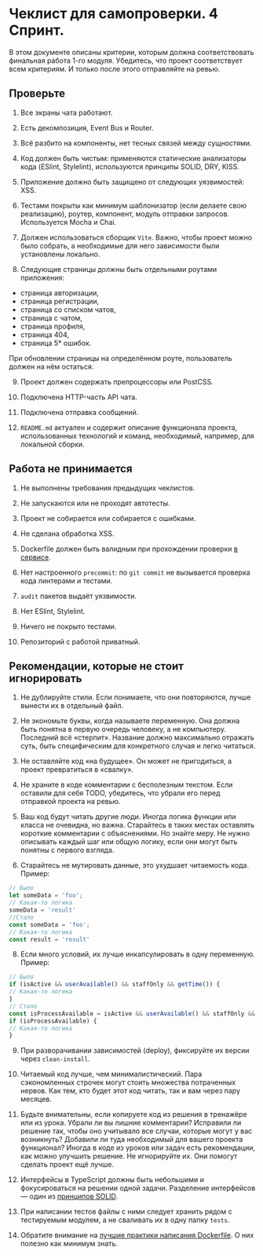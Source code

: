 # Чеклист для самопроверки. 4 Спринт.

В этом документе описаны критерии, которым должна соответствовать финальная работа 1-го модуля. Убедитесь, что проект соответствует всем критериям. И только после этого отправляйте на ревью.

## Проверьте

1. Все экраны чата работают.

2. Есть декомпозиция, Event Bus и Router.
3. Всё разбито на компоненты, нет тесных связей между сущностями.
4. Код должен быть чистым: применяются статические анализаторы кода (ESlint, Stylelint), используются принципы SOLID, DRY, KISS.
5. Приложение должно быть защищено от следующих уязвимостей: XSS.
6. Тестами покрыты как минимум шаблонизатор (если делаете свою реализацию), роутер, компонент, модуль отправки запросов. Используется Mocha и Chai.
7. Должен использоваться сборщик `Vite`. Важно, чтобы проект можно было собрать, а необходимые для него зависимости были установлены локально.
8. Следующие страницы должны быть отдельными роутами приложения:
 - cтраница авторизации,
 - cтраница регистрации,
 - cтраница со списком чатов,
 - cтраница с чатом,
 - страница профиля,
 - страница 404,
 - страница 5* ошибок.

При обновлении страницы на определённом роуте, пользователь должен на нём остаться.

9. Проект должен содержать препроцессоры или PostCSS.

10. Подключена HTTP-часть API чата.
11. Подключена отправка сообщений.
12. `README.md` актуален и содержит описание функционала проекта, использованных технологий и команд, необходимый, например, для локальной сборки.

## Работа не принимается
1. Не выполнены требования предыдущих чеклистов.

1. Не запускаются или не проходят автотесты.
2. Проект не собирается или собирается с ошибками.

2. Не сделана обработка XSS.
4. Dockerfile должен быть валидным при прохождении проверки [в сервисе](https://www.fromlatest.io/#/).
5. Нет настроенного `precommit`: по `git commit` не вызывается проверка кода линтерами и тестами.
6. `audit` пакетов выдаёт уязвимости.
7. Нет ESlint, Stylelint.
10. Ничего не покрыто тестами.
11. Репозиторий с работой приватный.

## Рекомендации, которые не стоит игнорировать

1. Не дублируйте стили. Если понимаете, что они повторяются, лучше вынести их в отдельный файл.

2. Не экономьте буквы, когда называете переменную. Она должна быть понятна в первую очередь человеку, а не компьютеру. Последний всё «стерпит». Название должно максимально отражать суть, быть специфическим для конкретного случая и легко читаться.
3. Не оставляйте код «на будущее». Он может не пригодиться, а проект превратиться в «свалку».
4. Не храните в коде комментарии с бесполезным текстом. Если оставили для себя TODO, убедитесь, что убрали его перед отправкой проекта на ревью.
5. Ваш код будут читать другие люди. Иногда логика функции или класса не очевидна, но важна. Старайтесь в таких местах оставлять короткие комментарии с объяснениями. Но знайте меру. Не нужно описывать каждый шаг или общую логику, если они могут быть понятны с первого взгляда.
7. Старайтесь не мутировать данные, это ухудшает читаемость кода. Пример:
```js
// Было
let someData = 'foo';
// Какая-то логика
someData = 'result'
//Стало
const someData = 'foo';
// Какая-то логика
const result = 'result'
```

8. Если много условий, их лучше инкапсулировать в одну переменную. Пример:
```js
// Было
if (isActive && userAvailable() && staffOnly && getTime()) {
// Какая-то логика
}
// Стало
const isProcessAvailable = isActive && userAvailable() && staffOnly && getTime();
if (isProcessAvailable) {
// Какая-то логика
}
```
9. При разворачивании зависимостей (deploy), фиксируйте их версии через `clean-install`.

10. Читаемый код лучше, чем минималистический. Пара сэкономленных строчек могут стоить множества потраченных нервов. Как тем, кто будет этот код читать, так и вам через пару месяцев.
11. Будьте внимательны, если копируете код из решения в тренажёре или из урока. Убрали ли вы лишние комментарии? Исправили ли решение так, чтобы оно учитывало все случаи, которые могут у вас возникнуть? Добавили ли туда необходимый для вашего проекта функционал? Иногда в коде из уроков или задач есть рекомендации, как можно улучшить решение. Не игнорируйте их. Они помогут сделать проект ещё лучше.
12. Интерфейсы в TypeScript должны быть небольшими и фокусироваться на решении одной задачи. Разделение интерфейсов — один из [принципов SOLID](https://habr.com/ru/company/ruvds/blog/426413/).
13. При написании тестов файлы с ними следует хранить рядом с тестируемым модулем, а не сваливать их в одну папку `tests`.
14. Обратите внимание на [лучшие практики написания Dockerfile](https://docs.docker.com/develop/develop-images/dockerfile_best-practices/). О них полезно как минимум знать.
